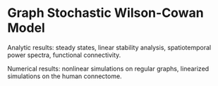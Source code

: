 # Graph Stochastic Wilson-Cowan Model

Analytic results: steady states, linear stability analysis, spatiotemporal power spectra, functional connectivity.

Numerical results: nonlinear simulations on regular graphs, linearized simulations on the human connectome.
